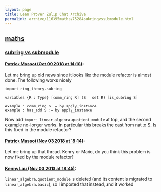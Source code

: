 ```yaml
---
layout: page
title: Lean Prover Zulip Chat Archive 
permalink: archive/116395maths/75284subringvssubmodule.html
---
```


## [maths](index.html)
### [subring vs submodule](75284subringvssubmodule.html)

#### [Patrick Massot (Oct 09 2018 at 14:16)](https://leanprover.zulipchat.com/#narrow/stream/116395-maths/topic/subring%20vs%20submodule/near/135464064):
Let me bring up old news since it looks like the module refactor is almost done. The following works nicely:
```lean
import ring_theory.subring

variables {R : Type} [comm_ring R] (S : set R) [is_subring S]

example : comm_ring S := by apply_instance
example : has_add S := by apply_instance
```
Now add `import linear_algebra.quotient_module` at top, and the second example no-longer works. In particular this breaks the cast from nat to S. Is this fixed in the module refactor?

#### [Patrick Massot (Nov 03 2018 at 18:14)](https://leanprover.zulipchat.com/#narrow/stream/116395-maths/topic/subring%20vs%20submodule/near/137121150):
Let me bring up that thread. Kenny or Mario, do you think this problem is now fixed by the module refactor?

#### [Kenny Lau (Nov 03 2018 at 18:45)](https://leanprover.zulipchat.com/#narrow/stream/116395-maths/topic/subring%20vs%20submodule/near/137122003):
`linear_algebra.quotient_module` is deleted (and its content is migrated to `linear_algebra.basic`), so I imported that instead, and it worked

